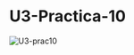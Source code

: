 # U3-Practica-10

![U3-prac10](https://github.com/ChristBr/U3-Practica-10/assets/148580974/5fc628e2-c0a9-4102-aa8f-f4fed73eed6c)
